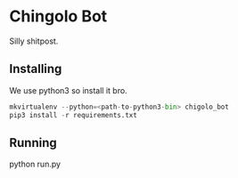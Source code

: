 Chingolo Bot
============

Silly shitpost.

## Installing

We use python3 so install it bro.

```python
mkvirtualenv --python=<path-to-python3-bin> chigolo_bot
pip3 install -r requirements.txt
```

## Running
python run.py
